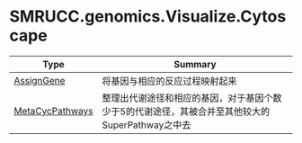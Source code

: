 ﻿
# SMRUCC.genomics.Visualize.Cytoscape

|Type|Summary|
|----|-------|
|[AssignGene](./AssignGene.md)|将基因与相应的反应过程映射起来|
|[MetaCycPathways](./MetaCycPathways.md)|整理出代谢途径和相应的基因，对于基因个数少于5的代谢途径，其被合并至其他较大的SuperPathway之中去|

